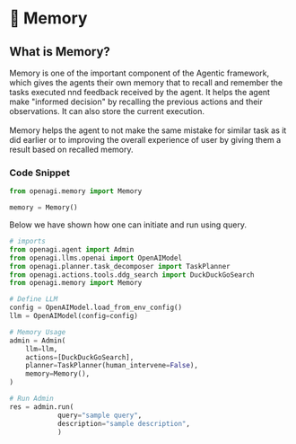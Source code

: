 # 🧠 Memory

## What is Memory?

Memory is one of the important component of the Agentic framework, which gives the agents their own memory that to recall and remember the tasks executed nnd feedback received by the agent. It helps the agent make "informed decision" by recalling the previous actions and their observations. It can also store the current execution.\
\
Memory helps the agent to  not make the same mistake for similar task as it did earlier or to improving the overall experience of user by giving them a result based on recalled memory.

### Code Snippet

```python
from openagi.memory import Memory

memory = Memory()
```

Below we have shown how one can initiate and run using  query.

```python
# imports
from openagi.agent import Admin
from openagi.llms.openai import OpenAIModel
from openagi.planner.task_decomposer import TaskPlanner
from openagi.actions.tools.ddg_search import DuckDuckGoSearch
from openagi.memory import Memory

# Define LLM
config = OpenAIModel.load_from_env_config()
llm = OpenAIModel(config=config)

# Memory Usage
admin = Admin(
    llm=llm,
    actions=[DuckDuckGoSearch],
    planner=TaskPlanner(human_intervene=False),
    memory=Memory(),
)

# Run Admin
res = admin.run(
            query="sample query",
            description="sample description",
            )
```
